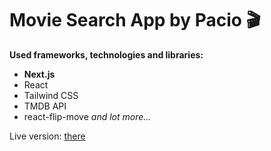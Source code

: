 # Movie Search App by Pacio 🎬

**Used frameworks, technologies and libraries:**
- **Next.js**
- React
- Tailwind CSS
- TMDB API
- react-flip-move
*and lot more...*


Live version: <a href="#" target="_blank">there</a>
